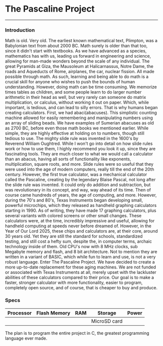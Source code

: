 # The Pascaline Project
***
### Introduction
Math is old. Very old. The earliest known mathematical text, Plimpton, was a Babylonian text from about 2000 BC. Math surely is older than that too, since it didn't start with textbooks. As we have advanced as a species, mathematics has with us, leading us forward in engineering and science, allowing for man-made wonders beyond the scale of any individual. The great Pyramids at Giza, the Mausoleum at Halicarnassus, Notre Dame, the roads and Aqueducts of Rome, airplanes, the car, nuclear fission. All made possible through math.
As such, learning and being able to do math is a crucial skill for anyone who wishes to push the bounds of human understanding. However, doing math can be time consuming. We memorize times tables as children, and some people learn to do larger number arithmetic in their head as well, but very rarely can someone do matrix multiplication, or calculus, without working it out on paper. Which, while important, is tedious, and can lead to silly errors. That is why humans began creating calculators.
First, we had abaci(abacuses). This simplistic counting machine allowed for easily remembering and manipulating numbers using an array of sliding beads. We have examples of Sumerian abacuses as old as 2700 BC, before even those math books we mentioned earlier. While simple, they are highly effective at holding on to numbers, though still tedious to use. 
The mighty slide rule was invented in the 1600's by Reverend William Oughtred. While I won't go into detail on how slide rules work or how to use them, I highly recommend you look it up, since they are fascinating tools. They are much closer to what we would call a calculator than an abacus, having all sorts of functionality like exponents, multiplication, square roots, and more. Slide rules were so useful that they were used into the age of modern computers, really till the end of the 20th century. 
However, the first true calculator, was a mechanical calculator called the Pascaline, creating by the legendary Blaise Pascal, not long after the slide rule was invented. It could only do addition and subtraction, but was revolutionary in its concept, and way, way ahead of its time. 
Then of course came hundreds of years, the age of computing, and more. However, during the 70's and 80's, Texas Instruments began developing small, powerful microchips, which they released as handheld graphing calculators starting in 1990. As of writing, they have made 17 graphing calculators, plus several variants with colored screens or other small changes. These calculators were, at the time, incredibly impressive and useful, allowing for handheld computing at speeds never before dreamed of. However, in the Year of Our Lord 2025, these chips and calculators are, at their core, around 30 years old. Yet they are still the standard for schools, standardized testing, and still cost a hefty sum, despite the, in computer terms, archaic technology inside of them. 
Old CPU's now with 8 MHz clocks, sub Megabyte memory and flash, and 8 bit architecture. Not to mention they are written in a variant of BASIC, which while fun to learn and use, is not a very robust language. 
Enter The Pascaline Project. We have decided to create a more up-to-date replacement for these aging machines. We are not funded or associated with Texas Instruments at all, merely upset with the lackluster abilities of these calculators compared to their price. 
Our goal is to make a faster, stronger calculator with more functionality, easier to program, completely open source, and of course, that is cheaper to buy and produce. 
### Specs

| Processor | Flash Memory | RAM | Storage      | Power |
| --------- | ------------ | --- | ------------ | ----- |
|           |              |     | MicroSD card |       |
The plan is to program the entire project in C, the greatest programming language ever made. 